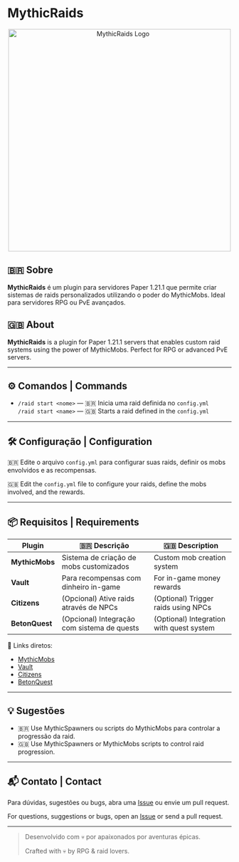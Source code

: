 # MythicRaids

<p align="center">
  <img src="https://i.imgur.com/pmx8YZz.png" alt="MythicRaids Logo" width="500"/>
</p>

## 🇧🇷 Sobre

**MythicRaids** é um plugin para servidores Paper 1.21.1 que permite criar sistemas de raids personalizados utilizando o poder do MythicMobs. Ideal para servidores RPG ou PvE avançados.

## 🇬🇧 About

**MythicRaids** is a plugin for Paper 1.21.1 servers that enables custom raid systems using the power of MythicMobs. Perfect for RPG or advanced PvE servers.

---

## ⚙️ Comandos | Commands

- `/raid start <nome>` — 🇧🇷 Inicia uma raid definida no `config.yml`  
  `/raid start <name>` — 🇬🇧 Starts a raid defined in the `config.yml`

---

## 🛠️ Configuração | Configuration

🇧🇷 Edite o arquivo `config.yml` para configurar suas raids, definir os mobs envolvidos e as recompensas.

🇬🇧 Edit the `config.yml` file to configure your raids, define the mobs involved, and the rewards.

---

## 📦 Requisitos | Requirements

| Plugin         | 🇧🇷 Descrição                                  | 🇬🇧 Description                                 |
|----------------|-----------------------------------------------|-------------------------------------------------|
| **MythicMobs** | Sistema de criação de mobs customizados       | Custom mob creation system                      |
| **Vault**      | Para recompensas com dinheiro in-game         | For in-game money rewards                       |
| **Citizens**   | (Opcional) Ative raids através de NPCs        | (Optional) Trigger raids using NPCs             |
| **BetonQuest** | (Opcional) Integração com sistema de quests   | (Optional) Integration with quest system        |

🔗 Links diretos:  
- [MythicMobs](https://git.mythiccraft.io/mythiccraft/MythicMobs)  
- [Vault](https://github.com/MilkBowl/Vault)  
- [Citizens](https://github.com/CitizensDev/Citizens2)  
- [BetonQuest](https://github.com/BetonQuest/BetonQuest)

---

## 💡 Sugestões

- 🇧🇷 Use MythicSpawners ou scripts do MythicMobs para controlar a progressão da raid.  
- 🇬🇧 Use MythicSpawners or MythicMobs scripts to control raid progression.

---

## 📬 Contato | Contact

Para dúvidas, sugestões ou bugs, abra uma [Issue](https://github.com/seurepo/MythicRaids/issues) ou envie um pull request.

For questions, suggestions or bugs, open an [Issue](https://github.com/seurepo/MythicRaids/issues) or send a pull request.

---

> Desenvolvido com 💀 por apaixonados por aventuras épicas.
>  
> Crafted with 💀 by RPG & raid lovers.
